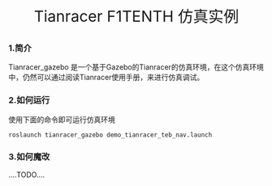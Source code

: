 <p style="font-size:30px; font-wight:bloder; text-align:center ">Tianracer F1TENTH 仿真实例 </p>

### 1.简介

Tianracer_gazebo 是一个基于Gazebo的Tianracer的仿真环境，在这个仿真环境中，仍然可以通过阅读Tianracer使用手册，来进行仿真调试。  

### 2.如何运行 

使用下面的命令即可运行仿真环境

```shell
roslaunch tianracer_gazebo demo_tianracer_teb_nav.launch
```

### 3.如何魔改

....TODO....
